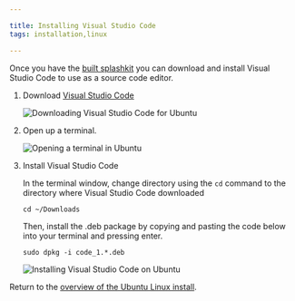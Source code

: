 ```yaml
---

title: Installing Visual Studio Code
tags: installation,linux

---
```


Once you have the [built splashkit](/articles/installation/ubuntu/step-3/) you
can download and install Visual Studio Code to use as a source code editor.

1. Download [Visual Studio Code](https://code.visualstudio.com/)

    ![Downloading Visual Studio Code for Ubuntu](images/install-gifs/Ubuntu/download-vsc.gif)

2. Open up a terminal.

    ![Opening a terminal in Ubuntu](images/install-gifs/Ubuntu/open-terminal.gif)

3. Install Visual Studio Code

    In the terminal window, change directory using the ```cd``` command to the
    directory where Visual Studio Code downloaded

    ```
    cd ~/Downloads
    ```

    Then, install the .deb package by copying and pasting the code below into
    your terminal and pressing enter.

    ```
    sudo dpkg -i code_1.*.deb
    ```

    ![Installing Visual Studio Code on Ubuntu](images/install-gifs/Ubuntu/install-vsc.gif)

Return to the
[overview of the Ubuntu Linux install](/articles/installation/ubuntu).
